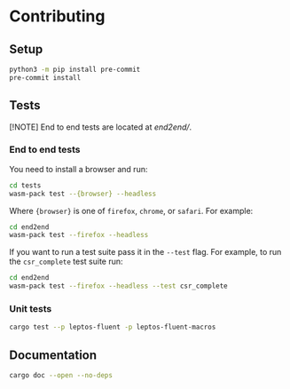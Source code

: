 # Contributing

## Setup

```bash
python3 -m pip install pre-commit
pre-commit install
```

## Tests

[!NOTE] End to end tests are located at _end2end/_.

### End to end tests

You need to install a browser and run:

```bash
cd tests
wasm-pack test --{browser} --headless
```

Where `{browser}` is one of `firefox`, `chrome`, or `safari`. For example:

```sh
cd end2end
wasm-pack test --firefox --headless
```

If you want to run a test suite pass it in the `--test` flag.
For example, to run the `csr_complete` test suite run:

```sh
cd end2end
wasm-pack test --firefox --headless --test csr_complete
```

### Unit tests

```sh
cargo test --p leptos-fluent -p leptos-fluent-macros
```

## Documentation

```sh
cargo doc --open --no-deps
```
